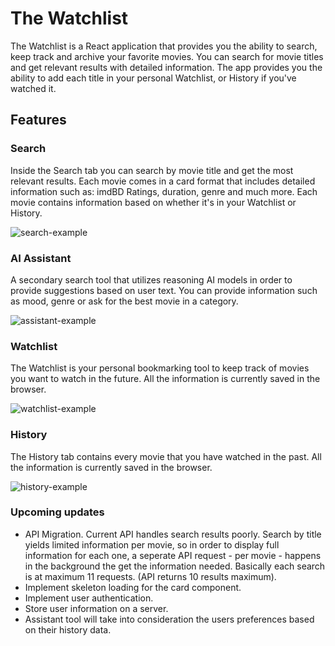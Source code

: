 # The Watchlist
The Watchlist is a React application that provides you the ability to search, keep track and archive your favorite movies. You can search for movie titles and get relevant results with detailed information. The app provides you the ability to add each title in your personal Watchlist, or History if you've watched it. 

## Features
### Search
Inside the Search tab you can search by movie title and get the most relevant results. Each movie comes in a card format that includes detailed information such as: imdBD Ratings, duration, genre and much more. Each movie contains information based on whether it's in your Watchlist or History.

![search-example](https://github.com/user-attachments/assets/778ab1a1-b0b5-4a16-adcb-82765c4ca6d5)

### AI Assistant
A secondary search tool that utilizes reasoning AI models in order to provide suggestions based on user text. You can provide information such as mood, genre or ask for the best movie in a category.

![assistant-example](https://github.com/user-attachments/assets/41c6bd7d-a4a9-4467-a26e-ae9d302e924d)

### Watchlist
The Watchlist is your personal bookmarking tool to keep track of movies you want to watch in the future. All the information is currently saved in the browser.

![watchlist-example](https://github.com/user-attachments/assets/4a62d8b6-bed6-41db-ae44-a25626391f0e)

### History
The History tab contains every movie that you have watched in the past. All the information is currently saved in the browser.

![history-example](https://github.com/user-attachments/assets/77f18a31-9d23-4e3a-b84e-cf8a7017a55c)

### Upcoming updates
- API Migration. Current API handles search results poorly. Search by title yields limited information per movie, so in order to display full information for each one, a seperate API request - per movie - happens in the background the get the information needed. Basically each search is at maximum 11 requests. (API returns 10 results maximum).
- Implement skeleton loading for the card component.
- Implement user authentication.
- Store user information on a server.
- Assistant tool will take into consideration the users preferences based on their history data.
